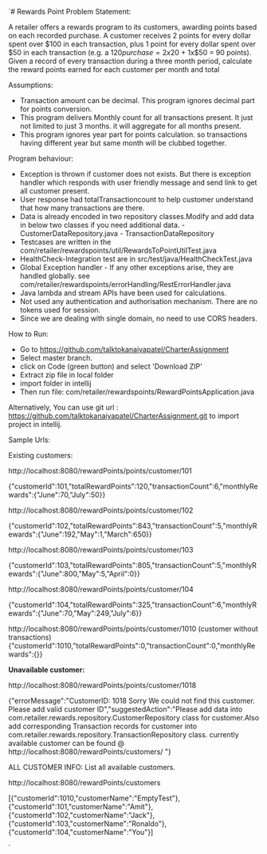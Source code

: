 `# Rewards Point 
Problem Statement:

A retailer offers a rewards program to its customers, awarding points based on each recorded purchase.
A customer receives 2 points for every dollar spent over $100 in each transaction, plus 1 point for every dollar spent over $50 in each transaction
(e.g. a $120 purchase = 2x$20 + 1x$50 = 90 points).
Given a record of every transaction during a three month period, calculate the reward points earned for each customer per month and total

Assumptions:
- Transaction amount can be decimal. This program ignores decimal part for points conversion.
- This program delivers Monthly count for all transactions present. It just not limited to just 3 months. it will aggregate for all months present.
- This program ignores year part for points calculation. so transactions having different year but same month will be clubbed together.

Program behaviour:

- Exception is thrown if customer does not exists. But there is exception handler which responds with user friendly message and send link to get all customer present.
- User response had totalTransactioncount to help customer understand that how many transactions are there.
- Data is already encoded in two repository classes.Modify and add data in below two classes if you need additional data.
        - CustomerDataRepository.java
        - TransactionDataRepository
- Testcases are written in the com/retailer/rewardspoints/util/RewardsToPointUtilTest.java
- HealthCheck-Integration test are in src/test/java/HealthCheckTest.java
- Global Exception handler - If any other exceptions arise, they are handled globally. see com/retailer/rewardspoints/errorHandling/RestErrorHandler.java
- Java lambda and stream APIs have been used for calculations.
- Not used any authentication and authorisation mechanism. There are no tokens used for session.
- Since we are dealing with single domain, no need to use CORS headers.


How to Run:

- Go to https://github.com/talktokanaiyapatel/CharterAssignment
- Select master branch.
- click on Code (green button) and select 'Download ZIP'
- Extract zip file in local folder
- import folder in intellij
- Then run file: com/retailer/rewardspoints/RewardPointsApplication.java

Alternatively, You can use git url : https://github.com/talktokanaiyapatel/CharterAssignment.git to import project in intellij.

Sample Urls:

Existing customers:

http://localhost:8080/rewardPoints/points/customer/101

{"customerId":101,"totalRewardPoints":120,"transactionCount":6,"monthlyRewards":{"June":70,"July":50}}

http://localhost:8080/rewardPoints/points/customer/102

{"customerId":102,"totalRewardPoints":843,"transactionCount":5,"monthlyRewards":{"June":192,"May":1,"March":650}}

http://localhost:8080/rewardPoints/points/customer/103

{"customerId":103,"totalRewardPoints":805,"transactionCount":5,"monthlyRewards":{"June":800,"May":5,"April":0}}

http://localhost:8080/rewardPoints/points/customer/104

{"customerId":104,"totalRewardPoints":325,"transactionCount":6,"monthlyRewards":{"June":70,"May":249,"July":6}}

http://localhost:8080/rewardPoints/points/customer/1010 (customer without transactions)
{"customerId":1010,"totalRewardPoints":0,"transactionCount":0,"monthlyRewards":{}}


**Unavailable customer:**

http://localhost:8080/rewardPoints/points/customer/1018

{"errorMessage":"CustomerID: 1018 Sorry We could not find this customer. Please add valid customer ID","suggestedAction":"Please add data into com.retailer.rewards.repository.CustomerRepository class for customer.Also add corresponding Transaction records for customer into com.retailer.rewards.repository.TransactionRepository class. currently available customer can be found @ http://localhost:8080/rewardPoints/customers/ "}


ALL CUSTOMER INFO: List all available customers.

http://localhost:8080/rewardPoints/customers

[{"customerId":1010,"customerName":"EmptyTest"},{"customerId":101,"customerName":"Amit"},{"customerId":102,"customerName":"Jack"},{"customerId":103,"customerName":"Ronaldo"},{"customerId":104,"customerName":"You"}]




`